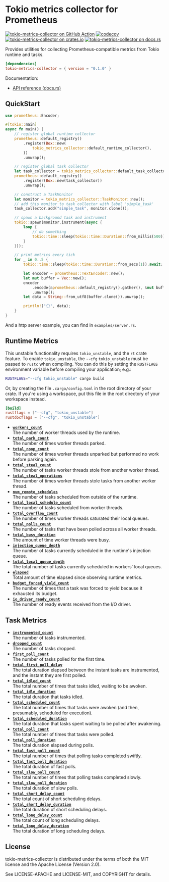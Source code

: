# Tokio metrics collector for Prometheus

[![tokio-metrics-collector on GitHub Action][action-image]][action]
[![codecov][codecov-image]][codecov]
[![tokio-metrics-collector on crates.io][cratesio-image]][cratesio]
[![tokio-metrics-collector on docs.rs][docsrs-image]][docsrs]

[action-image]: https://github.com/Hanaasagi/tokio-metrics-collector/actions/workflows/ci.yaml/badge.svg
[action]: https://github.com/Hanaasagi/tokio-metrics-collector/actions/workflows/ci.yaml
[codecov-image]: https://codecov.io/gh/Hanaasagi/tokio-metrics-collector/branch/master/graph/badge.svg?token=TP67FTFT1K
[codecov]: https://codecov.io/gh/Hanaasagi/tokio-metrics-collector
[cratesio-image]: https://img.shields.io/crates/v/tokio-metrics-collector.svg
[cratesio]: https://crates.io/crates/tokio-metrics-collector
[docsrs-image]: https://docs.rs/tokio-metrics-collector/badge.svg
[docsrs]: https://docs.rs/tokio-metrics-collector

Provides utilities for collecting Prometheus-compatible metrics from Tokio runtime and tasks.

```toml
[dependencies]
tokio-metrics-collector = { version = "0.1.0" }
```

Documentation:

- [API reference (docs.rs)](https://docs.rs/tokio-metrics-collector/)

## QuickStart

```Rust
use prometheus::Encoder;

#[tokio::main]
async fn main() {
    // register global runtime collector
    prometheus::default_registry()
        .register(Box::new(
            tokio_metrics_collector::default_runtime_collector(),
        ))
        .unwrap();

    // register global task collector
    let task_collector = tokio_metrics_collector::default_task_collector();
    prometheus::default_registry()
        .register(Box::new(task_collector))
        .unwrap();

    // construct a TaskMonitor
    let monitor = tokio_metrics_collector::TaskMonitor::new();
    // add this monitor to task collector with label 'simple_task'
    task_collector.add("simple_task", monitor.clone());

    // spawn a background task and instrument
    tokio::spawn(monitor.instrument(async {
        loop {
            // do something
            tokio::time::sleep(tokio::time::Duration::from_millis(500)).await;
        }
    }));

    // print metrics every tick
    for _ in 0..5 {
        tokio::time::sleep(tokio::time::Duration::from_secs(1)).await;

        let encoder = prometheus::TextEncoder::new();
        let mut buffer = Vec::new();
        encoder
            .encode(&prometheus::default_registry().gather(), &mut buffer)
            .unwrap();
        let data = String::from_utf8(buffer.clone()).unwrap();

        println!("{}", data);
    }
}
```

And a http server example, you can find in `examples/server.rs`.

## Runtime Metrics

This unstable functionality requires `tokio_unstable`, and the `rt` crate
feature. To enable `tokio_unstable`, the `--cfg` `tokio_unstable` must be passed
to `rustc` when compiling. You can do this by setting the `RUSTFLAGS`
environment variable before compiling your application; e.g.:

```sh
RUSTFLAGS="--cfg tokio_unstable" cargo build
```

Or, by creating the file `.cargo/config.toml` in the root directory of your crate.
If you're using a workspace, put this file in the root directory of your workspace instead.

```toml
[build]
rustflags = ["--cfg", "tokio_unstable"]
rustdocflags = ["--cfg", "tokio_unstable"]
```

- **[`workers_count`]**  
  The number of worker threads used by the runtime.
- **[`total_park_count`]**  
  The number of times worker threads parked.
- **[`total_noop_count`]**  
  The number of times worker threads unparked but performed no work before parking again.
- **[`total_steal_count`]**  
  The number of tasks worker threads stole from another worker thread.
- **[`total_steal_operations`]**  
  The number of times worker threads stole tasks from another worker thread.
- **[`num_remote_schedules`]**  
  The number of tasks scheduled from outside of the runtime.
- **[`total_local_schedule_count`]**  
  The number of tasks scheduled from worker threads.
- **[`total_overflow_count`]**  
  The number of times worker threads saturated their local queues.
- **[`total_polls_count`]**  
  The number of tasks that have been polled across all worker threads.
- **[`total_busy_duration`]**  
  The amount of time worker threads were busy.
- **[`injection_queue_depth`]**  
  The number of tasks currently scheduled in the runtime's injection queue.
- **[`total_local_queue_depth`]**  
  The total number of tasks currently scheduled in workers' local queues.
- **[`elapsed`]**  
  Total amount of time elapsed since observing runtime metrics.
- **[`budget_forced_yield_count`]**  
  The number of times that a task was forced to yield because it exhausted its budget.
- **[`io_driver_ready_count`]**  
  The number of ready events received from the I/O driver.

[`workers_count`]: https://docs.rs/tokio-metrics/0.2.*/tokio_metrics/struct.RuntimeMetrics.html#structfield.workers_count
[`total_park_count`]: https://docs.rs/tokio-metrics/0.2.*/tokio_metrics/struct.RuntimeMetrics.html#structfield.total_park_count
[`total_noop_count`]: https://docs.rs/tokio-metrics/0.2.*/tokio_metrics/struct.RuntimeMetrics.html#structfield.total_noop_count
[`total_steal_count`]: https://docs.rs/tokio-metrics/0.2.*/tokio_metrics/struct.RuntimeMetrics.html#structfield.total_steal_count
[`total_steal_operations`]: https://docs.rs/tokio-metrics/0.2.*/tokio_metrics/struct.RuntimeMetrics.html#structfield.total_steal_operations
[`num_remote_schedules`]: https://docs.rs/tokio-metrics/0.2.*/tokio_metrics/struct.RuntimeMetrics.html#structfield.num_remote_schedules
[`total_local_schedule_count`]: https://docs.rs/tokio-metrics/0.2.*/tokio_metrics/struct.RuntimeMetrics.html#structfield.total_local_schedule_count
[`total_overflow_count`]: https://docs.rs/tokio-metrics/0.2.*/tokio_metrics/struct.RuntimeMetrics.html#structfield.total_overflow_count
[`total_polls_count`]: https://docs.rs/tokio-metrics/0.2.*/tokio_metrics/struct.RuntimeMetrics.html#structfield.total_polls_count
[`total_busy_duration`]: https://docs.rs/tokio-metrics/0.2.*/tokio_metrics/struct.RuntimeMetrics.html#structfield.total_busy_duration
[`injection_queue_depth`]: https://docs.rs/tokio-metrics/0.2.*/tokio_metrics/struct.RuntimeMetrics.html#structfield.injection_queue_depth
[`total_local_queue_depth`]: https://docs.rs/tokio-metrics/0.2.*/tokio_metrics/struct.RuntimeMetrics.html#structfield.total_local_queue_depth
[`elapsed`]: https://docs.rs/tokio-metrics/0.2.*/tokio_metrics/struct.RuntimeMetrics.html#structfield.elapsed
[`mean_polls_per_park`]: https://docs.rs/tokio-metrics/0.2.*/tokio_metrics/struct.RuntimeMetrics.html#method.mean_polls_per_park
[`busy_ratio`]: https://docs.rs/tokio-metrics/0.2.*/tokio_metrics/struct.RuntimeMetrics.html#method.busy_ratio
[`budget_forced_yield_count`]: https://docs.rs/tokio-metrics/0.2.*/tokio_metrics/struct.RuntimeMetrics.html#structfield.budget_forced_yield_count
[`io_driver_ready_count`]: https://docs.rs/tokio-metrics/0.2.*/tokio_metrics/struct.RuntimeMetrics.html#structfield.io_driver_ready_count

## Task Metrics

- **[`instrumented_count`]**  
  The number of tasks instrumented.
- **[`dropped_count`]**  
  The number of tasks dropped.
- **[`first_poll_count`]**  
  The number of tasks polled for the first time.
- **[`total_first_poll_delay`]**  
  The total duration elapsed between the instant tasks are instrumented, and the instant they are first polled.
- **[`total_idled_count`]**  
  The total number of times that tasks idled, waiting to be awoken.
- **[`total_idle_duration`]**  
  The total duration that tasks idled.
- **[`total_scheduled_count`]**  
  The total number of times that tasks were awoken (and then, presumably, scheduled for execution).
- **[`total_scheduled_duration`]**  
  The total duration that tasks spent waiting to be polled after awakening.
- **[`total_poll_count`]**  
  The total number of times that tasks were polled.
- **[`total_poll_duration`]**  
  The total duration elapsed during polls.
- **[`total_fast_poll_count`]**  
  The total number of times that polling tasks completed swiftly.
- **[`total_fast_poll_duration`]**  
  The total duration of fast polls.
- **[`total_slow_poll_count`]**  
  The total number of times that polling tasks completed slowly.
- **[`total_slow_poll_duration`]**  
  The total duration of slow polls.
- **[`total_short_delay_count`]**  
  The total count of short scheduling delays.
- **[`total_short_delay_duration`]**  
  The total duration of short scheduling delays.
- **[`total_long_delay_count`]**  
  The total count of long scheduling delays.
- **[`total_long_delay_duration`]**  
  The total duration of long scheduling delays.

[`instrumented_count`]: https://docs.rs/tokio-metrics/0.2.*/tokio_metrics/struct.TaskMetrics.html#structfield.instrumented_count
[`dropped_count`]: https://docs.rs/tokio-metrics/0.2.*/tokio_metrics/struct.TaskMetrics.html#structfield.dropped_count
[`first_poll_count`]: https://docs.rs/tokio-metrics/0.2.*/tokio_metrics/struct.TaskMetrics.html#structfield.first_poll_count
[`total_first_poll_delay`]: https://docs.rs/tokio-metrics/0.2.*/tokio_metrics/struct.TaskMetrics.html#structfield.total_first_poll_delay
[`total_idled_count`]: https://docs.rs/tokio-metrics/0.2.*/tokio_metrics/struct.TaskMetrics.html#structfield.total_idled_count
[`total_idle_duration`]: https://docs.rs/tokio-metrics/0.2.*/tokio_metrics/struct.TaskMetrics.html#structfield.total_idle_duration
[`total_scheduled_count`]: https://docs.rs/tokio-metrics/0.2.*/tokio_metrics/struct.TaskMetrics.html#structfield.total_scheduled_count
[`total_scheduled_duration`]: https://docs.rs/tokio-metrics/0.2.*/tokio_metrics/struct.TaskMetrics.html#structfield.total_scheduled_duration
[`total_poll_count`]: https://docs.rs/tokio-metrics/0.2.*/tokio_metrics/struct.TaskMetrics.html#structfield.total_poll_count
[`total_poll_duration`]: https://docs.rs/tokio-metrics/0.2.*/tokio_metrics/struct.TaskMetrics.html#structfield.total_poll_duration
[`total_fast_poll_count`]: https://docs.rs/tokio-metrics/0.2.*/tokio_metrics/struct.TaskMetrics.html#structfield.total_fast_poll_count
[`total_fast_poll_duration`]: https://docs.rs/tokio-metrics/0.2.*/tokio_metrics/struct.TaskMetrics.html#structfield.total_fast_poll_duration
[`total_slow_poll_count`]: https://docs.rs/tokio-metrics/0.2.*/tokio_metrics/struct.TaskMetrics.html#structfield.total_slow_poll_count
[`total_slow_poll_duration`]: https://docs.rs/tokio-metrics/0.2.*/tokio_metrics/struct.TaskMetrics.html#structfield.total_slow_poll_duration
[`total_short_delay_count`]: https://docs.rs/tokio-metrics/0.2.*/tokio_metrics/struct.TaskMetrics.html#structfield.total_short_delay_count
[`total_short_delay_duration`]: https://docs.rs/tokio-metrics/0.2.*/tokio_metrics/struct.TaskMetrics.html#structfield.total_short_delay_duration
[`total_long_delay_count`]: https://docs.rs/tokio-metrics/0.2.*/tokio_metrics/struct.TaskMetrics.html#structfield.total_long_delay_count
[`total_long_delay_duration`]: https://docs.rs/tokio-metrics/0.2.*/tokio_metrics/struct.TaskMetrics.html#structfield.total_long_delay_duration
[`long_delay_ratio`]: https://docs.rs/tokio-metrics/0.2.*/tokio_metrics/struct.TaskMetrics.html#method.long_delay_ratio

## License

tokio-metrics-collector is distributed under the terms of both the MIT license and the Apache License (Version 2.0).

See LICENSE-APACHE and LICENSE-MIT, and COPYRIGHT for details.
